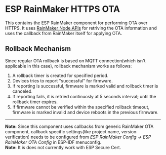 # ESP RainMaker HTTPS OTA

This contains the ESP RainMaker component for performing OTA over HTTPS. It uses [RainMaker Node APIs](https://swaggerapis.rainmaker.espressif.com/?urls.primaryName=RainMaker%20Node%20APIs) for retriving the OTA information and uses the callback from RainMaker itself for applying OTA.

## Rollback Mechanism
Since regular OTA rollback is based on MQTT connection(which isn't applicable in this case), rollback mechanism works as follows:  
1. A rollback timer is created for specified period.
2. Devices tries to report "successful" for firmware.
3. If reporting is successful, firmware is marked valid and rollback timer is canceled.
4. If reporting fails, it is retried continuosly at 5 seconds interval; until the rollback timer expires.
5. If firmware cannot be verified within the specified rollback timeout, firmware is marked invalid and device reboots in the previous firmware.   

---

**Note:** Since this component uses callbacks from generic RainMaker OTA component, callback specific settings(like project name, version verification) needs to be configured from *ESP RainMaker Config -> ESP RainMaker OTA Config* in ESP-IDF menuconfig.  
**Note:** It is does not currently work with ESP Secure Cert.